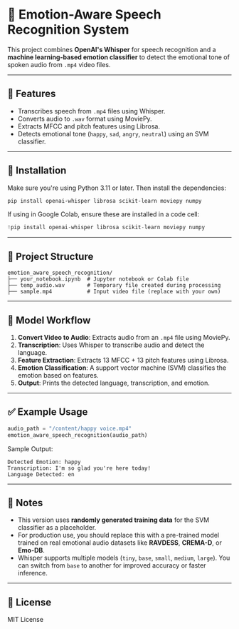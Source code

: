 
# 🎤 Emotion-Aware Speech Recognition System

This project combines **OpenAI's Whisper** for speech recognition and a **machine learning-based emotion classifier** to detect the emotional tone of spoken audio from `.mp4` video files.

---

## 📌 Features

- Transcribes speech from `.mp4` files using Whisper.
- Converts audio to `.wav` format using MoviePy.
- Extracts MFCC and pitch features using Librosa.
- Detects emotional tone (`happy`, `sad`, `angry`, `neutral`) using an SVM classifier.

---

## 🚀 Installation

Make sure you're using Python 3.11 or later. Then install the dependencies:

```bash
pip install openai-whisper librosa scikit-learn moviepy numpy
```

If using in Google Colab, ensure these are installed in a code cell:

```python
!pip install openai-whisper librosa scikit-learn moviepy numpy
```

---

## 📁 Project Structure

```
emotion_aware_speech_recognition/
├── your_notebook.ipynb  # Jupyter notebook or Colab file
├── temp_audio.wav       # Temporary file created during processing
├── sample.mp4           # Input video file (replace with your own)
```

---

## 🧠 Model Workflow

1. **Convert Video to Audio**: Extracts audio from an `.mp4` file using MoviePy.
2. **Transcription**: Uses Whisper to transcribe audio and detect the language.
3. **Feature Extraction**: Extracts 13 MFCC + 13 pitch features using Librosa.
4. **Emotion Classification**: A support vector machine (SVM) classifies the emotion based on features.
5. **Output**: Prints the detected language, transcription, and emotion.

---

## ✅ Example Usage

```python
audio_path = "/content/happy voice.mp4"
emotion_aware_speech_recognition(audio_path)
```

Sample Output:

```
Detected Emotion: happy
Transcription: I'm so glad you're here today!
Language Detected: en
```

---

## 📌 Notes

- This version uses **randomly generated training data** for the SVM classifier as a placeholder.
- For production use, you should replace this with a pre-trained model trained on real emotional audio datasets like **RAVDESS**, **CREMA-D**, or **Emo-DB**.
- Whisper supports multiple models (`tiny`, `base`, `small`, `medium`, `large`). You can switch from `base` to another for improved accuracy or faster inference.

---

## 📜 License

MIT License
